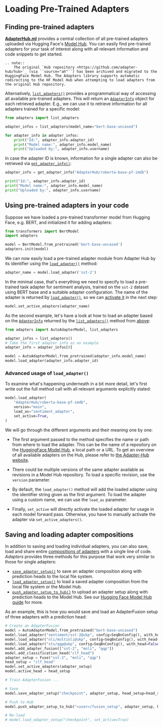 # Loading Pre-Trained Adapters

## Finding pre-trained adapters

**[AdapterHub.ml](https://adapterhub.ml/explore)** provides a central collection of all pre-trained adapters uploaded via Hugging Face's [Model Hub](https://huggingface.co/models).
You can easily find pre-trained adapters for your task of interest along with all relevant information and code snippets to get started.

```{eval-rst}
.. note::
    The original `Hub repository <https://github.com/adapter-hub/hub>`_ (via ``source="ah"``) has been archived and migrated to the HuggingFace Model Hub. The Adapters library supports automatic redirecting to the HF Model Hub when attempting to load adapters from the original Hub repository.
```

Alternatively, [`list_adapters()`](adapters.utils.list_adapters) provides a programmatical way of accessing all available pre-trained adapters.
This will return an [`AdapterInfo`](adapters.utils.AdapterInfo) object for each retrieved adapter.
E.g., we can use it to retrieve information for all adapters trained for a specific model:

```python
from adapters import list_adapters

adapter_infos = list_adapters(model_name="bert-base-uncased")

for adapter_info in adapter_infos:
    print("Id:", adapter_info.adapter_id)
    print("Model name:", adapter_info.model_name)
    print("Uploaded by:", adapter_info.username)
```

In case the adapter ID is known, information for a single adapter can also be retrieved via [`get_adapter_info()`](adapters.utils.get_adapter_info):

```python
adapter_info = get_adapter_info("AdapterHub/roberta-base-pf-imdb")

print("Id:", adapter_info.adapter_id)
print("Model name:", adapter_info.model_name)
print("Uploaded by:", adapter_info.username)
```

## Using pre-trained adapters in your code

Suppose we have loaded a pre-trained transformer model from Hugging Face, e.g. BERT, and initialized it for adding adapters:

```python
from transformers import BertModel
import adapters

model = BertModel.from_pretrained('bert-base-uncased')
adapters.init(model)
```

We can now easily load a pre-trained adapter module from Adapter Hub by its identifier using the [`load_adapter()`](adapters.ModelWithHeadsAdaptersMixin.load_adapter) method:

```python
adapter_name = model.load_adapter('sst-2')
```

In the minimal case, that's everything we need to specify to load a pre-trained task adapter for sentiment analysis, trained on the `sst-2` dataset using BERT base and a suitable adapter configuration.
The name of the adapter is returned by [`load_adapter()`](adapters.ModelWithHeadsAdaptersMixin.load_adapter), so we can [activate it](adapter_composition.md) in the next step:
```python
model.set_active_adapters(adapter_name)
```

As the second example, let's have a look at how to load an adapter based on the [`AdapterInfo`](adapters.utils.AdapterInfo) returned by the [`list_adapters()`](adapters.utils.list_adapters) method from [above](#finding-pre-trained-adapters):
```python
from adapters import AutoAdapterModel, list_adapters

adapter_infos = list_adapters()
# Take the first adapter info as an example
adapter_info = adapter_infos[0]

model = AutoAdapterModel.from_pretrained(adapter_info.model_name)
model.load_adapter(adapter_info.adapter_id)
```

### Advanced usage of `load_adapter()`

To examine what's happening underneath in a bit more detail, let's first write out the full method call with all relevant arguments explicitly stated:

```python
model.load_adapter(
    "AdapterHub/roberta-base-pf-imdb",
    version="main",
    load_as="sentiment_adapter",
    set_active=True,
)
```

We will go through the different arguments and their meaning one by one:

- The first argument passed to the method specifies the name or path from where to load the adapter. This can be the name of a repository on the [HuggingFace Model Hub](https://huggingface.co/models), a local path or a URL. To get an overview of all available adapters on the Hub, please refer to [the Adapter-Hub website](https://adapterhub.ml/explore).

- There could be multiple versions of the same adapter available as revisions in a Model Hub repository. To load a specific revision, use the `version` parameter.

- By default, the `load_adapter()` method will add the loaded adapter using the identifier string given as the first argument.
To load the adapter using a custom name, we can use the `load_as` parameter.

- Finally, `set_active` will directly activate the loaded adapter for usage in each model forward pass. Otherwise, you have to manually activate the adapter via `set_active_adapters()`.

## Saving and loading adapter compositions

In addition to saving and loading individual adapters, you can also save, load and share entire [compositions of adapters](adapter_composition.md) with a single line of code.
_Adapters_ provides three methods for this purpose that work very similar to those for single adapters:

- [`save_adapter_setup()`](adapters.ModelWithHeadsAdaptersMixin.save_adapter_setup) to save an adapter composition along with prediction heads to the local file system.
- [`load_adapter_setup()`](adapters.ModelWithHeadsAdaptersMixin.load_adapter_setup) to load a saved adapter composition from the local file system or the Model Hub.
- [`push_adapter_setup_to_hub()`](adapters.hub_mixin.PushAdapterToHubMixin.push_adapter_setup_to_hub) to upload an adapter setup along with prediction heads to the Model Hub. See our [Hugging Face Model Hub guide](huggingface_hub.md) for more.

As an example, this is how you would save and load an AdapterFusion setup of three adapters with a prediction head:

```python
# Create an AdapterFusion
model = AutoAdapterModel.from_pretrained("bert-base-uncased")
model.load_adapter("sentiment/sst-2@ukp", config=SeqBnConfig(), with_head=False)
model.load_adapter("nli/multinli@ukp", config=SeqBnConfig(), with_head=False)
model.load_adapter("sts/qqp@ukp", config=SeqBnConfig(), with_head=False)
model.add_adapter_fusion(["sst-2", "mnli", "qqp"])
model.add_classification_head("clf_head")
adapter_setup = Fuse("sst-2", "mnli", "qqp")
head_setup = "clf_head"
model.set_active_adapters(adapter_setup)
model.active_head = head_setup

# Train AdapterFusion ...

# Save
model.save_adapter_setup("checkpoint", adapter_setup, head_setup=head_setup)

# Push to Hub
model.push_adapter_setup_to_hub("<user>/fusion_setup", adapter_setup, head_setup=head_setup)

# Re-load
# model.load_adapter_setup("checkpoint", set_active=True)
```
